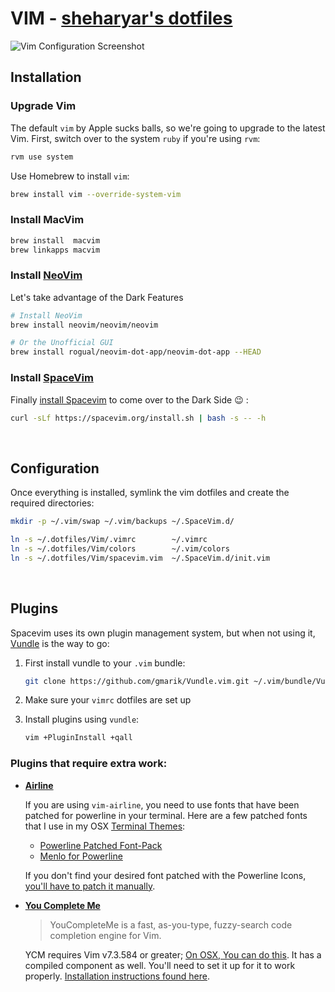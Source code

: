 VIM - [sheharyar's dotfiles](https://github.com/sheharyarn/dotfiles)
====================================================================

![Vim Configuration Screenshot](http://i.imgur.com/WSkHxAz.png)


## Installation

### Upgrade Vim

The default `vim` by Apple sucks balls, so we're going to upgrade to the latest Vim.
First, switch over to the system `ruby` if you're using `rvm`:

```bash
rvm use system
```

Use Homebrew to install `vim`:

```bash
brew install vim --override-system-vim
```

### Install MacVim

```bash
brew install  macvim
brew linkapps macvim
```

### Install [NeoVim](http://neovim.io/)

Let's take advantage of the Dark Features

```bash
# Install NeoVim
brew install neovim/neovim/neovim

# Or the Unofficial GUI
brew install rogual/neovim-dot-app/neovim-dot-app --HEAD
```

### Install [SpaceVim](https://github.com/SpaceVim/SpaceVim)

Finally [install Spacevim](https://github.com/SpaceVim/SpaceVim#install) to come over to
the Dark Side :wink: :

```bash
curl -sLf https://spacevim.org/install.sh | bash -s -- -h
```

<br>


## Configuration

Once everything is installed, symlink the vim dotfiles and create the required directories:

```bash
mkdir -p ~/.vim/swap ~/.vim/backups ~/.SpaceVim.d/

ln -s ~/.dotfiles/Vim/.vimrc        ~/.vimrc
ln -s ~/.dotfiles/Vim/colors        ~/.vim/colors
ln -s ~/.dotfiles/Vim/spacevim.vim  ~/.SpaceVim.d/init.vim
```

<br>


## Plugins

Spacevim uses its own plugin management system, but when not using it,
[Vundle](https://github.com/gmarik/Vundle.vim) is the way to go:

1. First install vundle to your `.vim` bundle:

    ```bash
    git clone https://github.com/gmarik/Vundle.vim.git ~/.vim/bundle/Vundle.vim
    ```

2. Make sure your `vimrc` dotfiles are set up

3. Install plugins using `vundle`:

    ```bash
    vim +PluginInstall +qall
    ```

### Plugins that require extra work:

 - [**Airline**](https://github.com/bling/vim-airline/)

    If you are using `vim-airline`, you need to use fonts that have been patched for powerline in your terminal. Here are a few patched fonts that I use in my OSX [Terminal Themes](https://github.com/sheharyarn/dotfiles/tree/master/OSX/Terminal):

      - [Powerline Patched Font-Pack](https://github.com/powerline/fonts/)
      - [Menlo for Powerline](https://github.com/abertsch/Menlo-for-Powerline)

    If you don't find your desired font patched with the Powerline Icons, [you'll have to patch it manually](https://github.com/Lokaltog/vim-powerline/tree/develop/fontpatcher).

 - [**You Complete Me**](https://github.com/Valloric/YouCompleteMe)

    > YouCompleteMe is a fast, as-you-type, fuzzy-search code completion engine for Vim.

    YCM requires Vim v7.3.584 or greater; [On OSX, You can do this](http://stackoverflow.com/a/14511970/1533054). It has a compiled component as well. You'll need to set it up for it to work properly. [Installation instructions found here](http://valloric.github.io/YouCompleteMe/).

